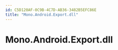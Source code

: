 ```yaml
---
id: C5D120AF-0C9B-4C7D-AB36-3482B5EFC86E
title: "Mono.Android.Export.dll"
---
```


# Mono.Android.Export.dll
